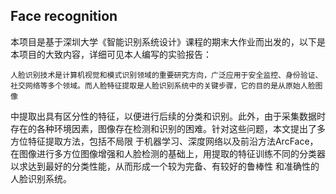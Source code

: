 ## Face recognition
本项目是基于深圳大学《智能识别系统设计》课程的期末大作业而出发的，以下是本项目的大致内容，详细可见本人编写的实验报告：

    人脸识别技术是计算机视觉和模式识别领域的重要研究方向，广泛应用于安全监控、身份验证、社交网络等多个领域。而人脸特征提取是人脸识别系统中的关键步骤，它的目的是从原始人脸图像
中提取出具有区分性的特征，以便进行后续的分类和识别。此外，由于采集数据时存在的各种环境因素，图像存在检测和识别的困难。针对这些问题，本文提出了多方位特征提取方法，包括不局限
于机器学习、深度网络以及前沿方法ArcFace，在图像进行多方位图像增强和人脸检测的基础上，用提取的特征训练不同的分类器以求达到最好的分类性能，从而形成一个较为完备、有较好的鲁棒性
和准确性的人脸识别系统。
